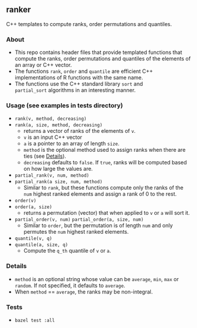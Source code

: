 ## ranker
C++ templates to compute ranks, order permutations and quantiles.

### About
- This repo contains header files that provide templated functions that compute
  the ranks, order permutations and quantiles of the elements of an array or
  C++ vector.
- The functions `rank`, `order` and `quantile` are efficient C++
  implementations of R functions with the same name.
- The functions use the C++ standard library `sort` and
  `partial_sort` algorithms in an interesting manner.

### Usage (see examples in tests directory)
- `rank(v, method, decreasing)`
- `rank(a, size, method, decreasing)`
  - returns a vector of ranks of the elements of `v`.
  - `v` is an input C++ vector
  - `a` is a pointer to an array of length `size`.
  - `method` is the optional method used to assign ranks
    when there are ties (see [Details](#details)).
  - `decreasing` defaults to `false`. If `true`, ranks
    will be computed based on how large the values are.
- `partial_rank(v, num, method)`
- `partial_rank(a size, num, method)`
  - Similar to `rank`, but these functions compute only
    the ranks of the `num` highest ranked elements and
    assign a rank of 0 to the rest.
- `order(v)`
- `order(a, size)`
  - returns a permutation (vector) that when applied
    to `v` or `a` will sort it.
- `partial_order(v, num)`
  `partial_order(a, size, num)`
  - Similar to `order`, but the permutation is of length
    `num` and only permutes the `num` highest ranked
    elements.
- `quantile(v, q)`
- `quantile(a, size, q)`
  - Compute the `q_th` quantile of `v` or `a`.

### Details
- `method` is an optional string whose value can be
  `average`, `min`, `max` or `random`. If not specified,
  it defaults to `average`.
- When `method` == `average`, the ranks may be non-integral.

### Tests
- `bazel test :all`
